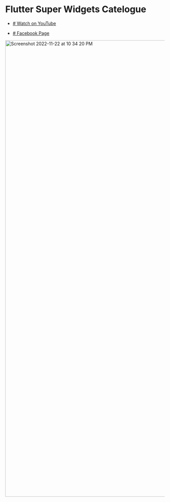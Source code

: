 # Flutter Super Widgets Catelogue

- [# Watch on YouTube](https://youtu.be/ji-jESjNeEo)

- [# Facebook Page](https://bit.ly/3570AUx)

<img width="1440" alt="Screenshot 2022-11-22 at 10 34 20 PM" src="https://user-images.githubusercontent.com/72684684/203386503-c6f1edd4-3653-4d46-bdb5-5af23bbf4ad3.png">
